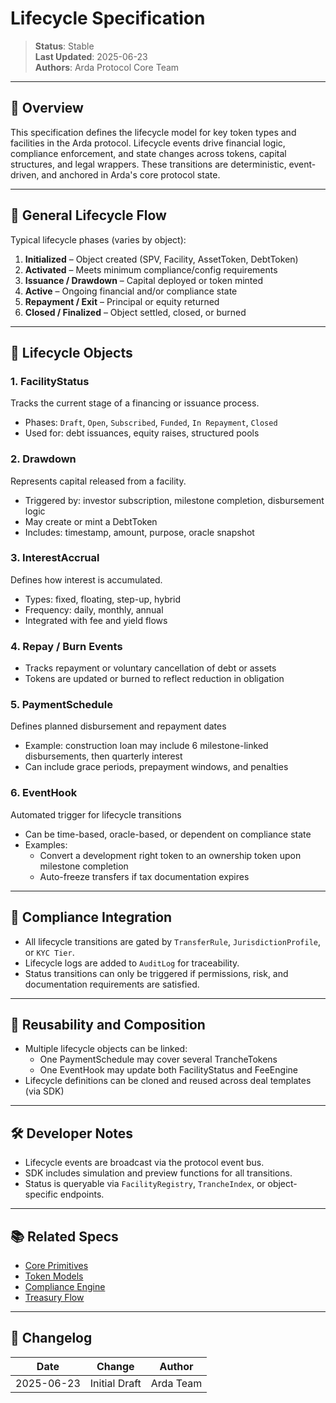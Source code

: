 # Lifecycle Specification

> **Status**: Stable  
> **Last Updated**: 2025-06-23  
> **Authors**: Arda Protocol Core Team

---

## 🧭 Overview

This specification defines the lifecycle model for key token types and facilities in the Arda protocol. Lifecycle events drive financial logic, compliance enforcement, and state changes across tokens, capital structures, and legal wrappers. These transitions are deterministic, event-driven, and anchored in Arda's core protocol state.

---

## 🔄 General Lifecycle Flow

Typical lifecycle phases (varies by object):

1. **Initialized** – Object created (SPV, Facility, AssetToken, DebtToken)
2. **Activated** – Meets minimum compliance/config requirements
3. **Issuance / Drawdown** – Capital deployed or token minted
4. **Active** – Ongoing financial and/or compliance state
5. **Repayment / Exit** – Principal or equity returned
6. **Closed / Finalized** – Object settled, closed, or burned

---

## 🧱 Lifecycle Objects

### 1. **FacilityStatus**
Tracks the current stage of a financing or issuance process.

- Phases: `Draft`, `Open`, `Subscribed`, `Funded`, `In Repayment`, `Closed`
- Used for: debt issuances, equity raises, structured pools

### 2. **Drawdown**
Represents capital released from a facility.

- Triggered by: investor subscription, milestone completion, disbursement logic
- May create or mint a DebtToken
- Includes: timestamp, amount, purpose, oracle snapshot

### 3. **InterestAccrual**
Defines how interest is accumulated.

- Types: fixed, floating, step-up, hybrid
- Frequency: daily, monthly, annual
- Integrated with fee and yield flows

### 4. **Repay / Burn Events**
- Tracks repayment or voluntary cancellation of debt or assets
- Tokens are updated or burned to reflect reduction in obligation

### 5. **PaymentSchedule**
Defines planned disbursement and repayment dates

- Example: construction loan may include 6 milestone-linked disbursements, then quarterly interest
- Can include grace periods, prepayment windows, and penalties

### 6. **EventHook**
Automated trigger for lifecycle transitions

- Can be time-based, oracle-based, or dependent on compliance state
- Examples:
  - Convert a development right token to an ownership token upon milestone completion
  - Auto-freeze transfers if tax documentation expires

---

## 📜 Compliance Integration

- All lifecycle transitions are gated by `TransferRule`, `JurisdictionProfile`, or `KYC Tier`.
- Lifecycle logs are added to `AuditLog` for traceability.
- Status transitions can only be triggered if permissions, risk, and documentation requirements are satisfied.

---

## 🔁 Reusability and Composition

- Multiple lifecycle objects can be linked:
  - One PaymentSchedule may cover several TrancheTokens
  - One EventHook may update both FacilityStatus and FeeEngine
- Lifecycle definitions can be cloned and reused across deal templates (via SDK)

---

## 🛠️ Developer Notes

- Lifecycle events are broadcast via the protocol event bus.
- SDK includes simulation and preview functions for all transitions.
- Status is queryable via `FacilityRegistry`, `TrancheIndex`, or object-specific endpoints.

---

## 📚 Related Specs

- [Core Primitives](../primitives/core-primitives.md)
- [Token Models](token-models.md)
- [Compliance Engine](compliance-engine.md)
- [Treasury Flow](treasury-flow.md)

---

## 🧭 Changelog

| Date       | Change           | Author       |
|------------|------------------|--------------|
| 2025-06-23 | Initial Draft    | Arda Team    |
